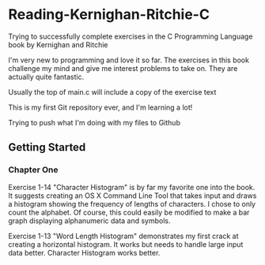 # Reading-Kernighan-Ritchie-C
Trying to successfully complete exercises in the C Programming Language book by Kernighan and Ritchie

I'm very new to programming and love it so far. The exercises in this book challenge my mind and give me interest problems to take on. They are actually quite fantastic. 

Usually the top of main.c will include a copy of the exercise text

This is my first Git repository ever, and I'm learning a lot!

Trying to push what I'm doing with my files to Github

## Getting Started

### Chapter One

Exercise 1-14 "Character Histogram" is by far my favorite one into the book. It suggests creating an OS X Command Line Tool that takes input and draws a histogram showing the frequency of lengths of characters. I chose to only count the alphabet. Of course, this could easily be modified to make a bar graph displaying alphanumeric data and symbols.

Exercise 1-13 "Word Length Histogram" demonstrates my first crack at creating a horizontal histogram. It works but needs to handle large input data better. Character Histogram works better.

